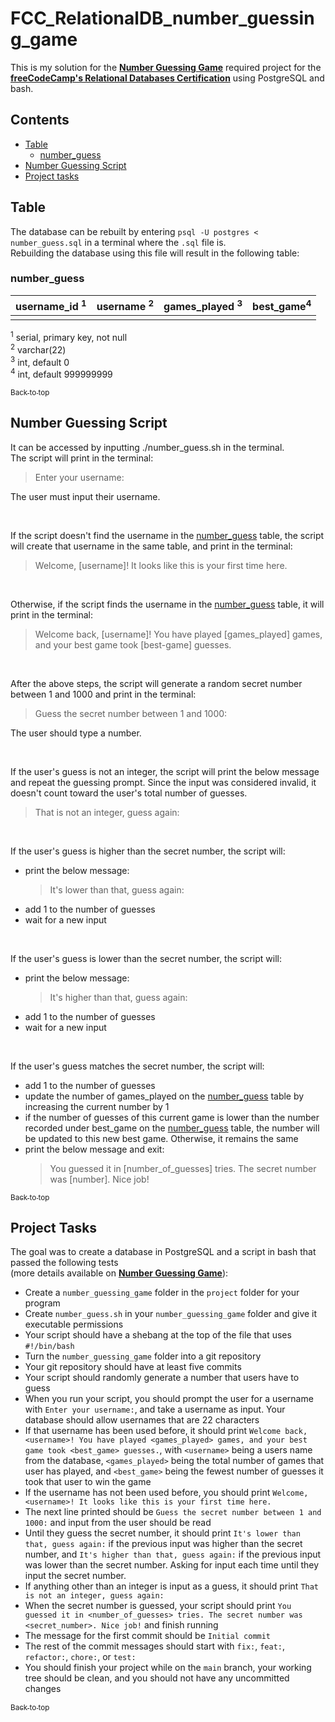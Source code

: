 # FCC_RelationalDB_number_guessing_game

This is my solution for the [**Number Guessing Game**](https://www.freecodecamp.org/learn/relational-database/build-a-number-guessing-game-project/build-a-number-guessing-game)
required project for the [**freeCodeCamp's Relational Databases Certification**](https://www.freecodecamp.org/learn/relational-database/) using PostgreSQL and bash. <br />

## Contents
- [Table](#table)
    - [number_guess](#number_guess)
- [Number Guessing Script](#number-guessing-script)   
- [Project tasks](#project-tasks)

## Table
The database can be rebuilt by entering `psql -U postgres < number_guess.sql` in a terminal where the `.sql` file is.\
Rebuilding the database using this file will result in the following table: <br />

### number_guess

|username_id <sup>1</sup>|	username <sup>2</sup>|	games_played <sup>3</sup>| best_game<sup>4</sup>|	
|:----------------------:|:---------------------:|:-------------------------:|:--------------------:|
|                        |                       |                           |                      |

<sup>1</sup> serial, primary key, not null\
<sup>2</sup> varchar(22)\
<sup>3</sup> int, default 0\
<sup>4</sup> int, default 999999999

[<sub>Back to top</sub>](#top)

## Number Guessing Script
It can be accessed by inputting ./number_guess.sh in the terminal.\
The script will print in the terminal:
> Enter your username:

The user must input their username.

<br />

If the script doesn't find the username in the [number_guess](#number_guess) table, the script will create that username in the same table, and print in the terminal:
> Welcome, [username]! It looks like this is your first time here.

<br />

Otherwise, if the script finds the username in the [number_guess](#number_guess) table, it will print in the terminal:
> Welcome back, [username]! You have played [games_played] games, and your best game took [best-game] guesses.

<br />

After the above steps, the script will generate a random secret number between 1 and 1000 and print in the terminal:
> Guess the secret number between 1 and 1000:

The user should type a number.

<br />

If the user's guess is not an integer, the script will print the below message and repeat the guessing prompt. Since the input was considered invalid, it doesn't count toward the user's total number of guesses.
> That is not an integer, guess again:

<br />

If the user's guess is higher than the secret number, the script will:
- print the below message:
  > It's lower than that, guess again:
- add 1 to the number of guesses
- wait for a new input

<br />

If the user's guess is lower than the secret number, the script will:
- print the below message:
  > It's higher than that, guess again:
- add 1 to the number of guesses
- wait for a new input

<br />

If the user's guess matches the secret number, the script will:
- add 1 to the number of guesses
- update the number of games_played on the [number_guess](#number_guess) table by increasing the current number by 1
- if the number of guesses of this current game is lower than the number recorded under best_game on the [number_guess](#number_guess) table, the number will be updated to this new best game. Otherwise, it remains the same
- print the below message and exit:
  > You guessed it in [number_of_guesses] tries. The secret number was [number]. Nice job!

[<sub>Back to top</sub>](#top)

## Project Tasks
The goal was to create a database in PostgreSQL and a script in bash that passed the following tests \
(more details available on [**Number Guessing Game**](https://www.freecodecamp.org/learn/relational-database/build-a-number-guessing-game-project/build-a-number-guessing-game)):
- Create a `number_guessing_game` folder in the `project` folder for your program
- Create `number_guess.sh` in your `number_guessing_game` folder and give it executable permissions
- Your script should have a shebang at the top of the file that uses `#!/bin/bash`
- Turn the `number_guessing_game` folder into a git repository
- Your git repository should have at least five commits
- Your script should randomly generate a number that users have to guess
- When you run your script, you should prompt the user for a username with `Enter your username:`, and take a username as input. Your database should allow usernames that are 22 characters
- If that username has been used before, it should print `Welcome back, <username>! You have played <games_played> games, and your best game took <best_game> guesses.`, with `<username>` being a users name from the database, `<games_played>` being the total number of games that user has played, and `<best_game>` being the fewest number of guesses it took that user to win the game
- If the username has not been used before, you should print `Welcome, <username>! It looks like this is your first time here.`
- The next line printed should be `Guess the secret number between 1 and 1000:` and input from the user should be read
- Until they guess the secret number, it should print `It's lower than that, guess again:` if the previous input was higher than the secret number, and `It's higher than that, guess again:` if the previous input was lower than the secret number. Asking for input each time until they input the secret number.
- If anything other than an integer is input as a guess, it should print `That is not an integer, guess again:`
- When the secret number is guessed, your script should print `You guessed it in <number_of_guesses> tries. The secret number was <secret_number>. Nice job!` and finish running
- The message for the first commit should be `Initial commit`
- The rest of the commit messages should start with `fix:`, `feat:`, `refactor:`, `chore:`, or `test:`
- You should finish your project while on the `main` branch, your working tree should be clean, and you should not have any uncommitted changes

[<sub>Back to top</sub>](#top)
